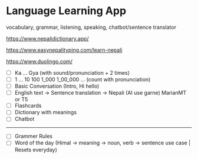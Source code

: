 # Language Learning App

vocabulary, grammar, listening, speaking, chatbot/sentence translator

https://www.nepalidictionary.app/

https://www.easynepalityping.com/learn-nepali

https://www.duolingo.com/

- [ ] Ka ... Gya (with sound/pronunciation + 2 times)
- [ ] 1 ... 10 100 1_000 1_00_000 ... (count with pronunciation)
- [ ] Basic Conversation (Intro, Hi hello)
- [ ] English text -> Sentence translation -> Nepali (AI use garne) MarianMT or T5
- [ ] Flashcards
- [ ] Dictionary with meanings
- [ ] Chatbot 
---
- [ ] Grammer Rules
- [ ] Word of the day (Himal -> meaning -> noun, verb -> sentence use case | Resets everyday)
